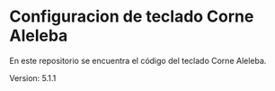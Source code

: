 # Configuracion de teclado Corne Aleleba
En este repositorio se encuentra el código del teclado Corne Aleleba.

Version: 5.1.1